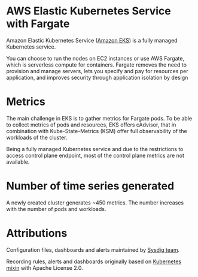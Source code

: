 # AWS Elastic Kubernetes Service with Fargate
Amazon Elastic Kubernetes Service ([Amazon EKS](https://aws.amazon.com/eks/)) is a fully managed Kubernetes service. 

You can choose to run the nodes on EC2 instances or use AWS Fargate, which is serverless compute for containers. Fargate removes the need to provision and manage servers, lets you specify and pay for resources per application, and improves security through application isolation by design

# Metrics
The main challenge in EKS is to gather metrics for Fargate pods. To be able to collect metrics of pods and resources, EKS offers cAdvisor, that in combination with Kube-State-Metrics (KSM) offer full observability of the workloads of the cluster.

Being a fully managed Kubernetes service and due to the restrictions to access control plane endpoint, most of the control plane metrics are not available. 

# Number of time series generated
A newly created cluster generates ~450 metrics. The number increases with the number of pods and workloads.

# Attributions
Configuration files, dashboards and alerts maintained by [Sysdig team](https://sysdig.com/).

Recording rules, alerts and dashboards originally based on [Kubernetes mixin](https://github.com/kubernetes-monitoring/kubernetes-mixin) with Apache License 2.0. 